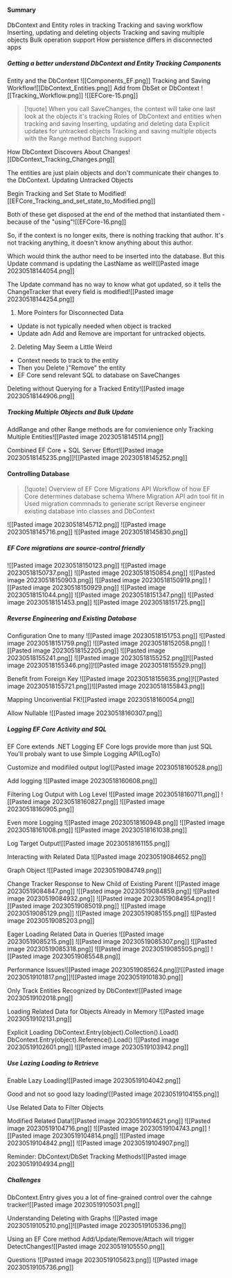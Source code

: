 #### Summary
DbContext and Entity roles in tracking
Tracking and saving workflow
Inserting, updating and deleting objects
Tracking and saving multiple objects
Bulk operation support
How persistence differs in disconnected apps

##### Getting a better understand DbContext and Entity Tracking Components
Entity and the DbContext ![[Components_EF.png]]
Tracking and Saving Workflow![[DbContext_Entities.png]]
Add from DbSet or DbContext ![[Tracking_Workflow.png]] ![[EFCore-15.png]]

> [!quote]
When you call SaveChanges, the context will take one last look at the objects it's tracking
Roles of DbContext and entities when tracking and saving
Inserting, updating and deleting data
Explicit updates for untracked objects
Tracking and saving multiple objects with the Range method
Batching support
>

How DbContext Discovers About Changes![[DbContext_Tracking_Changes.png]]

The entities are just plain objects and don't communicate their changes to the DbContext.
Updating Untracked Objects

Begin Tracking and Set State to Modified![[EFCore_Tracking_and_set_state_to_Modified.png]]

Both of these get disposed at the end of the method that instantiated them - because of the "using"![[EFCore-16.png]]

So, if the context is no longer exits, there is nothing tracking that author.
It's not tracking anything, it doesn't know anything about this author.

Which would think the author need to be inserted into the database. But this Update command is updating the LastName as well![[Pasted image 20230518144054.png]]

The Update command has no way to know what got updated, so it tells the ChangeTracker that every field is modified![[Pasted image 20230518144254.png]]

1) More Pointers for Disconnected Data
- Update is not typically needed when object is tracked
- Update adn Add and Remove are important for untracked objects.

2) Deleting May Seem a Little Weird
- Context needs to track to the entity
- Then you Delete )"Remove" the entity
- EF Core send relevant SQL to database on SaveChanges

Deleting without Querying for a Tracked Entity![[Pasted image 20230518144906.png]]

##### Tracking Multiple Objects and Bulk Update

AddRange and other Range methods are for convienience only Tracking Multiple Entities![[Pasted image 20230518145114.png]]

Combined EF Core + SQL Server Effort![[Pasted image 20230518145235.png]]![[Pasted image 20230518145252.png]]

#### Controlling Database
> [!quote]
> Overview of EF Core Migrations API
> Workflow of how EF Core determines database schema
> Where Migration API adn tool fit in
> Used migration commnads to generate script
> Reverse engineer existing database into classes and DbContext

![[Pasted image 20230518145712.png]]
![[Pasted image 20230518145716.png]]
![[Pasted image 20230518145830.png]]
##### EF Core migrations are source-control friendly
![[Pasted image 20230518150123.png]]
![[Pasted image 20230518150737.png]]
![[Pasted image 20230518150854.png]]
![[Pasted image 20230518150903.png]]
![[Pasted image 20230518150919.png]]
![[Pasted image 20230518150929.png]]
![[Pasted image 20230518151044.png]]
![[Pasted image 20230518151347.png]]
![[Pasted image 20230518151453.png]]
![[Pasted image 20230518151725.png]]

##### Reverse Engineering and Existing Database

Configuration One to many ![[Pasted image 20230518151753.png]]
![[Pasted image 20230518151759.png]]
![[Pasted image 20230518152058.png]]
![[Pasted image 20230518152205.png]]
![[Pasted image 20230518155241.png]]
![[Pasted image 20230518155252.png]]![[Pasted image 20230518155346.png]]![[Pasted image 20230518155529.png]]


Benefit from Foreign Key  ![[Pasted image 20230518155635.png]]![[Pasted image 20230518155721.png]]![[Pasted image 20230518155843.png]]

Mapping Unconvential FK![[Pasted image 20230518160054.png]]

Allow Nullable
![[Pasted image 20230518160307.png]]

##### Logging EF Core Activity and SQL
EF Core extends .NET Logging
EF Core logs provide more than just SQL
You'll probaly want to use Simple Logging API(LogTo)

Customize and modifiled output log![[Pasted image 20230518160528.png]]

Add logging ![[Pasted image 20230518160608.png]]

Filtering Log Output with Log Level
![[Pasted image 20230518160711.png]]
![[Pasted image 20230518160827.png]]
![[Pasted image 20230518160905.png]]

Even more Logging
![[Pasted image 20230518160948.png]]
![[Pasted image 20230518161008.png]]
![[Pasted image 20230518161038.png]]

Log Target Output![[Pasted image 20230518161155.png]]

Interacting with Related Data ![[Pasted image 20230519084652.png]]

Graph Object ![[Pasted image 20230519084749.png]]

Change Tracker Response to New Child of Existing Parent
![[Pasted image 20230519084847.png]]
![[Pasted image 20230519084859.png]]
![[Pasted image 20230519084932.png]]
![[Pasted image 20230519084954.png]]
![[Pasted image 20230519085019.png]]
![[Pasted image 20230519085129.png]]
![[Pasted image 20230519085155.png]]
![[Pasted image 20230519085203.png]]

Eager Loading Related Data in Queries
![[Pasted image 20230519085215.png]]
![[Pasted image 20230519085307.png]]
![[Pasted image 20230519085318.png]]
![[Pasted image 20230519085505.png]]
![[Pasted image 20230519085548.png]]

Performance Issues![[Pasted image 20230519085624.png]]![[Pasted image 20230519101817.png]]![[Pasted image 20230519101830.png]]

Only Track Entities Recognized by DbContext![[Pasted image 20230519102018.png]]

Loading Related Data for Objects Already in Memory
![[Pasted image 20230519102131.png]]

Explicit Loading
DbContext.Entry(object).Collection().Load()
DbContext.Entry(object).Reference().Load()
![[Pasted image 20230519102601.png]]
![[Pasted image 20230519103942.png]]

##### Use Lazing Loading to Retrieve 
Enable Lazy Loading![[Pasted image 20230519104042.png]]

Good and not so good lazy loading![[Pasted image 20230519104155.png]]

Use Related Data to Filter Objects

Modified Related Data![[Pasted image 20230519104621.png]]
![[Pasted image 20230519104716.png]]
![[Pasted image 20230519104743.png]]
![[Pasted image 20230519104814.png]]
![[Pasted image 20230519104842.png]]
![[Pasted image 20230519104907.png]]

Reminder: DbContext/DbSet Tracking Methods![[Pasted image 20230519104934.png]]

##### Challenges

DbContext.Entry gives you a lot of fine-grained control over the cahnge tracker![[Pasted image 20230519105031.png]]

Understanding Deleting with Graphs ![[Pasted image 20230519105210.png]]![[Pasted image 20230519105336.png]]

Using an EF Core method Add/Update/Remove/Attach will trigger DetectChanges![[Pasted image 20230519105550.png]]

Questions
![[Pasted image 20230519105623.png]]
![[Pasted image 20230519105736.png]]
